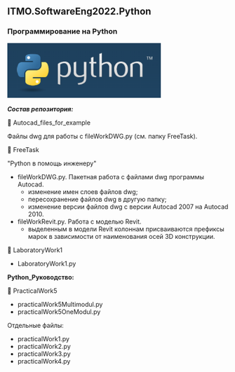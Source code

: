 ## ITMO.SoftwareEng2022.Python
### Программирование на Python 
<img src="images/python.png" alt="drawing" width="350"/>

***Состав репозитория:***

<url> &#128194; Autocad_files_for_example</url>  

Файлы dwg для работы с fileWorkDWG.py (см. папку FreeTask).


<url> &#128194; FreeTask</url>   

"Python в помощь инженеру"

   * fileWorkDWG.py.  Пакетная работа с файлами dwg программы Autocad.
     * изменение имен слоев файлов dwg;
     * пересохранение файлов dwg в другую папку;
     * изменение версии файлов dwg с версии Autocad 2007 на Autocad 2010.
   * fileWorkRevit.py. Работа с моделью Revit.
     * выделенным в модели Revit колоннам присваиваются префиксы марок в
       зависимости от наименования осей 3D конструкции.

<url> &#128194; LaboratoryWork1</url>

   * LaboratoryWork1.py

<strong>Python_Руководство:</strong>


<url> &#128194; PracticalWork5</url> 

   * practicalWork5Multimodul.py
   * practicalWork5OneModul.py


Отдельные файлы:
   * practicalWork1.py
   * practicalWork2.py
   * practicalWork3.py
   * practicalWork4.py